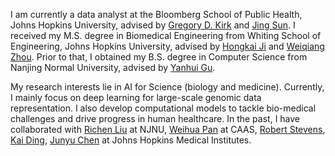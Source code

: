 I am currently a data analyst at the Bloomberg School of Public Health, Johns Hopkins University, advised by [Gregory D. Kirk](https://publichealth.jhu.edu/faculty/1507/gregory-d-kirk) and [Jing Sun](https://publichealth.jhu.edu/faculty/3744/jing-sun). I received my M.S. degree in Biomedical Engineering from Whiting School of Engineering, Johns Hopkins University, advised by [Hongkai Ji](https://jilab.org/people/) and [Weiqiang Zhou](http://www.weiqiangzhou.com/aboutme/). Prior to that, I obtained my B.S. degree in Computer Science from Nanjing Normal University, advised by [Yanhui Gu](http://schools.njnu.edu.cn/computer/person/yanhui-gu).

My research interests lie in AI for Science (biology and medicine). Currently, I mainly focus on deep learning for large-scale genomic data representation. I also develop computational models to tackle bio-medical challenges and drive progress in human healthcare. 
In the past, I have collaborated with [Richen Liu](https://dabigtou.github.io/richenliu/) at NJNU, [Weihua Pan](https://agis.caas.cn/en/research/principalinvestigator/253198.htm) at CAAS, [Robert Stevens](https://profiles.hopkinsmedicine.org/provider/robert-david-stevens/2702555), [Kai Ding](https://profiles.hopkinsmedicine.org/provider/kai-ding/2777666), [Junyu Chen](https://junyuchen.me/) at Johns Hopkins Medical Institutes. 
<!-- Some research works  -->
<!-- If you are seeking any form of **academic cooperation**, please email me at [xchen279(at)jhu.edu](mailto:xchen279@jhu.edu). -->


<!-- I like to document my life through photos and videos, which can be viewed on bilibili. [![](https://img.shields.io/badge/dynamic/json?url=https%3A%2F%2Fapi.spencerwoo.com%2Fsubstats%2F%3Fsource%3Dbilibili%26queryKey%3D505318975&query=%24.data.totalSubs&logo=bilibili&label=subscribers)](https://space.bilibili.com/505318975?spm_id_from=333.337.0.0) Welcome to SUBSCRIBE! -->
<!-- I like taking photo, and sometimes upload some videos on bilibili.  -->


<!-- <a href='https://scholar.google.com/citations?user=iShvJlEAAAAJ'>google scholar citations <strong><span id='total_cit'>100+</span></strong></a> (You can also use google scholar badge <a href='https://scholar.google.com/citations?user=iShvJlEAAAAJ'><img src="https://img.shields.io/endpoint?url=https://cdn.jsdelivr.net/gh/Jerry391/Jerry391.github.io@google-scholar-stats/gs_data_shieldsio.json&logo=Google%20Scholar&labelColor=f6f6f6&color=9cf&style=flat&label=citations"></a>) -->